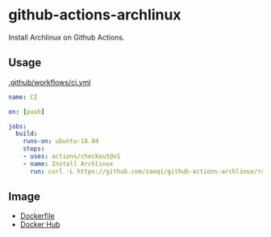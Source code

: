 # github-actions-archlinux
Install Archlinux on Github Actions.

## Usage

[.github/workflows/ci.yml](.github/workflows/ci.yml)
```yaml
name: CI

on: [push]

jobs:
  build:
    runs-on: ubuntu-18.04
    steps:
    - uses: actions/checkout@v1
    - name: Install Archlinux
      run: curl -L https://github.com/zaoqi/github-actions-archlinux/raw/master/install.sh | sh
```

## Image

* [Dockerfile](Dockerfile)
* [Docker Hub](https://hub.docker.com/r/zaoqi/github-actions-archlinux)
